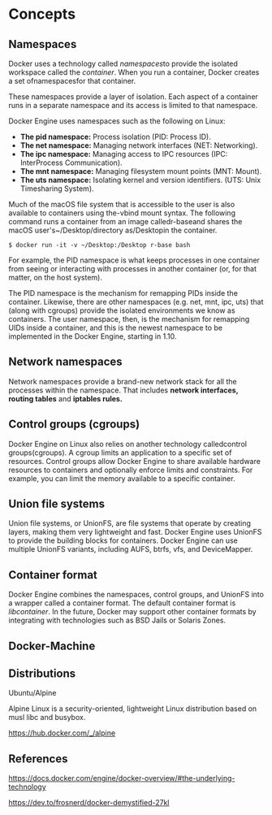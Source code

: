 # Concepts

## Namespaces

Docker uses a technology called *namespaces*to provide the isolated workspace called the *container*. When you run a container, Docker creates a set ofnamespacesfor that container.

These namespaces provide a layer of isolation. Each aspect of a container runs in a separate namespace and its access is limited to that namespace.

Docker Engine uses namespaces such as the following on Linux:

- **The pid namespace:** Process isolation (PID: Process ID).
- **The net namespace:** Managing network interfaces (NET: Networking).
- **The ipc namespace:** Managing access to IPC resources (IPC: InterProcess Communication).
- **The mnt namespace:** Managing filesystem mount points (MNT: Mount).
- **The uts namespace:** Isolating kernel and version identifiers. (UTS: Unix Timesharing System).

Much of the macOS file system that is accessible to the user is also available to containers using the-vbind mount syntax. The following command runs a container from an image calledr-baseand shares the macOS user's~/Desktop/directory as/Desktopin the container.

`$ docker run -it -v ~/Desktop:/Desktop r-base bash`

For example, the PID namespace is what keeps processes in one container from seeing or interacting with processes in another container (or, for that matter, on the host system).

The PID namespace is the mechanism for remapping PIDs inside the container. Likewise, there are other namespaces (e.g. net, mnt, ipc, uts) that (along with cgroups) provide the isolated environments we know as containers. The user namespace, then, is the mechanism for remapping UIDs inside a container, and this is the newest namespace to be implemented in the Docker Engine, starting in 1.10.

## Network namespaces

Network namespaces provide a brand-new network stack for all the processes within the namespace. That includes **network interfaces, routing tables** and **iptables rules.**

## Control groups (cgroups)

Docker Engine on Linux also relies on another technology calledcontrol groups(cgroups). A cgroup limits an application to a specific set of resources. Control groups allow Docker Engine to share available hardware resources to containers and optionally enforce limits and constraints. For example, you can limit the memory available to a specific container.

## Union file systems

Union file systems, or UnionFS, are file systems that operate by creating layers, making them very lightweight and fast. Docker Engine uses UnionFS to provide the building blocks for containers. Docker Engine can use multiple UnionFS variants, including AUFS, btrfs, vfs, and DeviceMapper.

## Container format

Docker Engine combines the namespaces, control groups, and UnionFS into a wrapper called a container format. The default container format is *libcontainer*. In the future, Docker may support other container formats by integrating with technologies such as BSD Jails or Solaris Zones.

## Docker-Machine

## Distributions

Ubuntu/Alpine

Alpine Linux is a security-oriented, lightweight Linux distribution based on musl libc and busybox.

<https://hub.docker.com/_/alpine>

## References

<https://docs.docker.com/engine/docker-overview/#the-underlying-technology>

<https://dev.to/frosnerd/docker-demystified-27kl>
